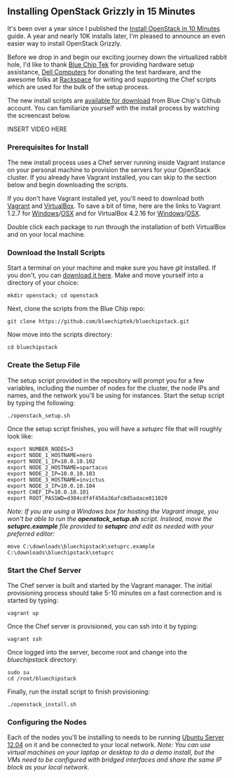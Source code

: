 ## Installing OpenStack Grizzly in 15 Minutes
It's been over a year since I published the [Install OpenStack in 10 Minutes](http://www.stackgeek.com/guides/gettingstarted.html) guide.  A year and nearly 10K installs later, I'm pleased to announce an even easier way to install OpenStack Grizzly.

Before we drop in and begin our exciting journey down the virtualized rabbit hole, I'd like to thank [Blue Chip Tek](http://bluechiptek.com) for providing hardware setup assistance, [Dell Computers](http://dell.com/) for donating the test hardware, and the awesome folks at [Rackspace](http://rackspace.com/) for writing and supporting the Chef scripts which are used for the bulk of the setup process.

The new install scripts are [available for download](https://github.com/bluechiptek/bluechipstack) from Blue Chip's Github account.  You can familiarize yourself with the install process by watching the screencast below.

INSERT VIDEO HERE

### Prerequisites for Install
The new install process uses a Chef server running inside Vagrant instance on your personal machine to provision the servers for your OpenStack cluster.  If you already have Vagrant installed, you can skip to the section below and begin downloading the scripts.

If you don't have Vagrant installed yet, you'll need to download both [Vagrant](http://downloads.vagrantup.com/) and [VirtualBox](https://www.virtualbox.org/wiki/Downloads). To save a bit of time, here are the links to Vagrant 1.2.7 for [Windows](http://files.vagrantup.com/packages/7ec0ee1d00a916f80b109a298bab08e391945243/Vagrant_1.2.7.msi)/[OSX](http://files.vagrantup.com/packages/7ec0ee1d00a916f80b109a298bab08e391945243/Vagrant-1.2.7.dmg) and  for VirtualBox 4.2.16 for [Windows](http://download.virtualbox.org/virtualbox/4.2.16/VirtualBox-4.2.16-86992-Win.exe)/[OSX](http://download.virtualbox.org/virtualbox/4.2.16/VirtualBox-4.2.16-86992-OSX.dmg).

Double click each package to run through the installation of both VirtualBox and on your local machine.

### Download the Install Scripts
Start a terminal on your machine and make sure you have *git* installed.  If you don't, you can [download it here](http://git-scm.com/downloads).  Make and move yourself into a directory of your choice:

    mkdir openstack; cd openstack
    
Next, clone the scripts from the Blue Chip repo:

    git clone https://github.com/bluechiptek/bluechipstack.git
    
Now move into the scripts directory:

    cd bluechipstack
    
### Create the Setup File
The setup script provided in the repository will prompt you for a few variables, including the number of nodes for the cluster, the node IPs and names, and the network you'll be using for instances.  Start the setup script by typing the following:

    ./openstack_setup.sh
    
Once the setup script finishes, you will have a *setuprc* file that will roughly look like:

    export NUMBER_NODES=3
    export NODE_1_HOSTNAME=nero
    export NODE_1_IP=10.0.10.102
    export NODE_2_HOSTNAME=spartacus
    export NODE_2_IP=10.0.10.103
    export NODE_3_HOSTNAME=invictus
    export NODE_3_IP=10.0.10.104
    export CHEF_IP=10.0.10.101
    export ROOT_PASSWD=d304cdf4f456a36afc8d5adace011029
    
*Note: If you are using a Windows box for hosting the Vagrant image, you won't be able to run the **openstack_setup.sh** script.  Instead, move the **setuprc.example** file provided to **setuprc** and edit as needed with your preferred editor:*

    move C:\downloads\bluechipstack\setuprc.example C:\downloads\bluechipstack\setuprc
  
### Start the Chef Server
The Chef server is built and started by the Vagrant manager.  The initial provisioning process should take 5-10 minutes on a fast connection and is started by typing:

    vagrant up
    
Once the Chef server is provisioned, you can ssh into it by typing:

    vagrant ssh

Once logged into the server, become root and change into the *bluechipstack* directory:

    sudo su
    cd /root/bluechipstack
    
Finally, run the install script to finish provisioning:

    ./openstack_install.sh
    
### Configuring the Nodes
Each of the nodes you'll be installing to needs to be running [Ubuntu Server 12.04](http://www.ubuntu.com/download/server) on it and be connected to your local network.  *Note: You can use virtual machines on your laptop or desktop to do a demo install, but the VMs need to be configured with bridged interfaces and share the same IP block as your local network.*








